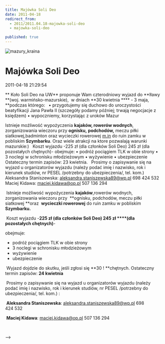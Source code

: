 ```yaml
---
title: Majówka Soli Deo
date: 2011-04-18
redirect_from: 
  - 2011/2011.04.18-majowka-soli-deo
  - majowka-soli-deo

published: true
---
```



![mazury_kraina](images/stories/mazury_kraina.jpg)

# Majówka Soli Deo 

<time>2011-04-18 21:29:54</time>


**
Koło Soli Deo na UW** proponuje Wam czterodniowy wyjazd do **Iławy **(woj. warmińsko-mazurskie),  w dniach **30 kwietnia **** - 3 maja, **podczas którego:
 
• przygotujemy się duchowo do uroczystości beatyfikacji Jana Pawła II (szczegóły podamy później; trwają negocjacje z księdzem)
• wypoczniemy, korzystając z uroków Mazur
 

<!--{{intro-break}}-->

Istnieje możliwość wypożyczenia **kajaków, rowerów wodnych**, zorganizowania wieczoru przy **ognisku,** **podchodów,** meczu piłki siatkowej,badminton oraz wycieczki rowerowej [m.in](http://m.in/) do ruin zamku w pobliskim **Szymbarku**. Oraz wiele atrakcji na ktore pozwalają warunki mazurskie:)
 
Koszt wyjazdu -225 zł (dla członków Soli Deo) 245 zł (dla pozostałych chętnych)- obejmuje:
• podróż pociągiem TLK w obie strony
• 3 noclegi w schronisku młodzieżowym
• wyżywienie
• ubezpieczenie
 
Ostateczny termin zapisów: 23 kwietnia.
 
Prosimy o zapisywanie się na wyjazd u organizatorów wyjazdu
(należy podać imię i nazwisko, rok i kierunek studiów, nr PESEL /potrzebny do ubezpieczenia/, tel. kom.)
 
Aleksandra Staniszewska: aleksandra.staniszewska89@wp.pl 698 424 532
Maciej Kidawa: maciej.kidawa@op.pl 507 136 294


<!--CONTENT FROM OLD SERVER (jos before 2013): 









II edycjamajówki w Iławie 30 kwietnia -3 maja




# Koło Soli Deo na UW proponuje Wam czterodniowy wyjazd 
 do **Iławy**** **(woj. warmińsko-mazurskie), podczas którego:


# · przygotujemy się duchowo  do uroczystości beatyfikacji Jana Pawła II (szczegóły podamy później; trwają negocjacje z księdzem)


# · wypoczniemy, korzystając z uroków Mazur   

<!--{{intro-break}}-->





 Istnieje możliwość wypożyczenia **kajaków**,rowerów wodnych, zorganizowania wieczoru przy  **ognisku, podchodów, meczu piłki siatkowej **oraz  **wycieczki rowerowej** do ruin zamku w pobliskim **Szymbarku.**





 Koszt wyjazdu -**225 zł ****(dla członków Soli Deo)**** 245 zł ****(dla pozostałych chętnych)**-



obejmuje:


<ul>
<li>podróż      pociągiem TLK w obie strony</li>
<li>3      noclegi w schronisku młodzieżowym</li>
<li>wyżywienie</li>
<li>ubezpieczenie</li>
</ul>





 Wyjazd dojdzie do skutku, jeśli zgłosi się **30 ! **chętnych. Ostateczny termin zapisów: **24 kwietnia**





 Prosimy o zapisywanie się na wyjazd u organizatorów wyjazdu (należy podać imię i nazwisko, rok i kierunek studiów, nr PESEL /potrzebny do ubezpieczenia/, tel. kom.) :





 **Aleksandra Staniszewska**: aleksandra.staniszewska89@wp.pl 698 424 532





 **Maciej Kidawa**: maciej.kidawa@op.pl 507 136 294


 

-->

<!--{{json:{"created_date":"2011-04-18 21:29:54","publish_down":"0000-00-00 00:00:00","id":"129"}}}-->